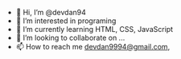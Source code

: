 - 👋 Hi, I’m @devdan94
- 👀 I’m interested in programing
- 🌱 I’m currently learning HTML, CSS, JavaScript
- 💞️ I’m looking to collaborate on ...
- 📫 How to reach me devdan9994@gmail.com, 

<!---
devdan94/devdan94 is a ✨ special ✨ repository because its `README.md` (this file) appears on your GitHub profile.
You can click the Preview link to take a look at your changes.
--->
